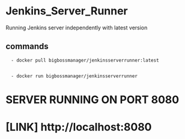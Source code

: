 # Jenkins_Server_Runner
 
 Running  Jenkins server independently with latest version

 ## commands 
 
      - docker pull bigbossmanager/jenkinsserverrunner:latest
    
   
      - docker run bigbossmanager/jenkinsserverrunner
    
    
  # SERVER RUNNING ON PORT 8080
  # [LINK] http://localhost:8080
